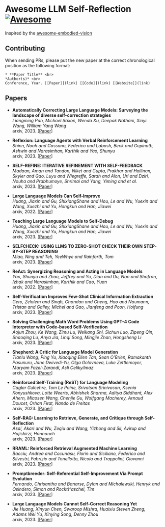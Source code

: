 # Awesome LLM Self-Reflection [![Awesome](https://awesome.re/badge.svg)](https://awesome.re)

Inspired by the [awesome-embodied-vision](https://github.com/rxlqn/awesome-embodied-vision)
## <a name="contributing"></a> Contributing
When sending PRs, please put the new paper at the correct chronological position as the following format: <br>

```
* **Paper Title** <br>
*Author(s)* <br>
Conference, Year. [[Paper]](link) [[Code]](link) [[Website]](link)
```

## <a name="papers"></a> Papers
* **Automatically Correcting Large Language Models: Surveying the landscape of diverse self-correction strategies** <br>
*Liangming Pan, Michael Saxon, Wenda Xu, Deepak Nathani, Xinyi Wang, William Yang Wang* <br>
arxiv, 2023. [[Paper]](https://arxiv.org/abs/2308.03188)

* **Reflexion: Language Agents with Verbal Reinforcement Learning** <br>
*Shinn, Noah and Cassano, Federico and Labash, Beck and Gopinath, Ashwin and Narasimhan, Karthik and Yao, Shunyu* <br>
arxiv, 2023. [[Paper]](https://arxiv.org/abs/2303.11366)

* **SELF-REFINE: ITERATIVE REFINEMENT WITH SELF-FEEDBACK** <br>
*Madaan, Aman and Tandon, Niket and Gupta, Prakhar and Hallinan, Skyler and Gao, Luyu and Wiegreffe, Sarah and Alon, Uri and Dziri, Nouha and Prabhumoye, Shrimai and Yang, Yiming and et al.* <br>
arxiv, 2023. [[Paper]](https://arxiv.org/abs/2303.17651)

* **Large Language Models Can Self-Improve** <br>
*Huang, Jiaxin and Gu, ShixiangShane and Hou, Le and Wu, Yuexin and Wang, Xuezhi and Yu, Hongkun and Han, Jiawei* <br>
arxiv, 2022. [[Paper]](https://arxiv.org/abs/2210.11610)

* **Teaching Large Language Models to Self-Debug** <br>
*Huang, Jiaxin and Gu, ShixiangShane and Hou, Le and Wu, Yuexin and Wang, Xuezhi and Yu, Hongkun and Han, Jiawei* <br>
arxiv, 2023. [[Paper]](https://arxiv.org/abs/2304.05128)

* **SELFCHECK: USING LLMS TO ZERO-SHOT CHECK THEIR OWN STEP-BY-STEP REASONING** <br>
*Miao, Ning and Teh, YeeWhye and Rainforth, Tom* <br>
arxiv, 2023. [[Paper]](https://arxiv.org/abs/2308.00436)

* **ReAct: Synergizing Reasoning and Acting in Language Models** <br>
*Yao, Shunyu and Zhao, Jeffrey and Yu, Dian and Du, Nan and Shafran, Izhak and Narasimhan, Karthik and Cao, Yuan* <br>
arxiv, 2022. [[Paper]](https://arxiv.org/abs/2210.03629)

* **Self-Verification Improves Few-Shot Clinical Information Extraction** <br>
*Gero, Zelalem and Singh, Chandan and Cheng, Hao and Naumann, Tristan and Galley, Michel and Gao, Jianfeng and Poon, Hoifung* <br>
arxiv, 2023. [[Paper]](https://arxiv.org/pdf/2306.00024)

* **Solving Challenging Math Word Problems Using GPT-4 Code Interpreter with Code-based Self-Verification** <br>
*Aojun Zhou, Ke Wang, Zimu Lu, Weikang Shi, Sichun Luo, Zipeng Qin, Shaoqing Lu, Anya Jia, Linqi Song, Mingjie Zhan, Hongsheng Li* <br>
arxiv, 2023. [[Paper]](https://arxiv.org/abs/2308.07921)

* **Shepherd: A Critic for Language Model Generation** <br>
*Tianlu Wang, Ping Yu, Xiaoqing Ellen Tan, Sean O'Brien, Ramakanth Pasunuru, Jane Dwivedi-Yu, Olga Golovneva, Luke Zettlemoyer, Maryam Fazel-Zarandi, Asli Celikyilmaz* <br>
arxiv, 2023. [[Paper]](https://arxiv.org/abs/2308.04592)

* **Reinforced Self-Training (ReST) for Language Modeling** <br>
*Caglar Gulcehre, Tom Le Paine, Srivatsan Srinivasan, Ksenia Konyushkova, Lotte Weerts, Abhishek Sharma, Aditya Siddhant, Alex Ahern, Miaosen Wang, Chenjie Gu, Wolfgang Macherey, Arnaud Doucet, Orhan Firat, Nando de Freitas* <br>
arxiv, 2023. [[Paper]](https://arxiv.org/abs/2308.08998)

* **Self-RAG: Learning to Retrieve, Generate, and Critique through Self-Reflection** <br>
*Asai, Akari and Wu, Zeqiu and Wang, Yizhong and Sil, Avirup and Hajishirzi, Hannaneh* <br>
arxiv, 2023. [[Paper]](http://arxiv.org/abs/2310.11511v1)

* **RRAML: Reinforced Retrieval Augmented Machine Learning** <br>
*Bacciu, Andrea and Cocunasu, Florin and Siciliano, Federico and Silvestri, Fabrizio and Tonellotto, Nicola and Trappolini, Giovanni* <br>
arxiv, 2023. [[Paper]](http://arxiv.org/abs/2307.12798v3)

* **Promptbreeder: Self-Referential Self-Improvement Via Prompt Evolution** <br>
*Fernando, Chrisantha and Banarse, Dylan and Michalewski, Henryk and Osindero, Simon and Rockt\“aschel, Tim* <br>
arxiv, 2023. [[Paper]](http://arxiv.org/abs/2309.16797v1)

* **Large Language Models Cannot Self-Correct Reasoning Yet** <br>
*Jie Huang, Xinyun Chen, Swaroop Mishra, Huaixiu Steven Zheng, Adams Wei Yu, Xinying Song, Denny Zhou* <br>
arxiv, 2023. [[Paper]](https://arxiv.org/abs/2310.01798)
